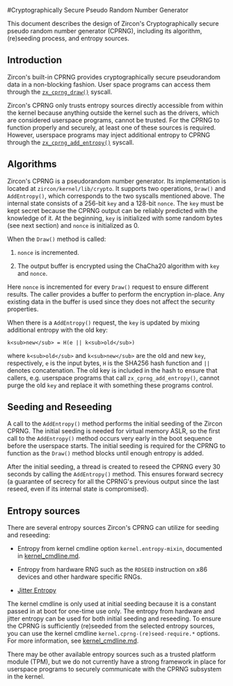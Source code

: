 #Cryptographically Secure Pseudo Random Number Generator

This document describes the design of Zircon's Cryptographically secure pseudo
random number generator (CPRNG), including its algorithm, (re)seeding process,
and entropy sources.

## Introduction

Zircon's built-in CPRNG provides cryptographically secure pseudorandom data in a
non-blocking fashion. User space programs can access them through the
[`zx_cprng_draw()`](/docs/reference/syscalls/cprng_draw.md) syscall.

Zircon's CPRNG only trusts entropy sources directly accessible from within the
kernel because anything outside the kernel such as the drivers, which are
considered userspace programs, cannot be trusted. For the CPRNG to function
properly and securely, at least one of these sources is required. However,
userspace programs may inject additional entropy to CPRNG through the
[`zx_cprng_add_entropy()`](/docs/reference/syscalls/cprng_add_entropy.md)
syscall.


## Algorithms

Zircon's CPRNG is a pseudorandom number generator. Its implementation is located
at `zircon/kernel/lib/crypto`. It supports two operations, `Draw()` and
`AddEntropy()`, which corresponds to the two syscalls mentioned above. The
internal state consists of a 256-bit `key` and a 128-bit `nonce`. The `key` must
be kept secret because the CPRNG output can be reliably predicted with the
knowledge of it. At the beginning, `key` is initialized with some random bytes
(see next section) and `nonce` is initialized as 0.

When the `Draw()` method is called:

1. `nonce` is incremented.

1. The output buffer is encrypted using the ChaCha20 algorithm with `key` and
`nonce`.

Here `nonce` is incremented for every `Draw()` request to ensure different
results. The caller provides a buffer to perform the encryption in-place. Any
existing data in the buffer is used since they does not affect the security
properties.

When there is a `AddEntropy()` request, the `key` is updated by mixing
additional entropy with the old key:

```
k<sub>new</sub> = H(e || k<sub>old</sub>)
```

where `k<sub>old</sub>` and `k<sub>new</sub>` are the old and new `key`,
respectively, `e` is the input bytes, `H` is the SHA256 hash function and `||`
denotes concatenation. The old key is included in the hash to ensure that
callers, e.g. userspace programs that call `zx_cprng_add_entropy()`, cannot
purge the old `key` and replace it with something these programs control.

## Seeding and Reseeding

A call to the `AddEntropy()` method performs the initial seeding of the Zircon
CPRNG. The initial seeding is needed for virtual memory ASLR, so the first call
to the `AddEntropy()` method occurs very early in the boot sequence before the
userspace starts. The initial seeding is required for the CPRNG to function as
the `Draw()` method blocks until enough entropy is added.

After the initial seeding, a thread is created to reseed the CPRNG every 30
seconds by calling the `AddEntropy()` method. This ensures forward secrecy (a
guarantee of secrecy for all the CPRNG's previous output since the last reseed,
even if its internal state is compromised).

## Entropy sources

There are several entropy sources Zircon's CPRNG can utilize for seeding and
reseeding:

* Entropy from kernel cmdline option `kernel.entropy-mixin`, documented in
[kernel\_cmdline.md](/docs/reference/kernel/kernel_cmdline.md).

* Entropy from hardware RNG such as the `RDSEED` instruction on x86 devices and
other hardware specific RNGs.

* [Jitter Entropy](/docs/concepts/kernel/jitterentropy/README.md)

The kernel cmdline is only used at initial seeding because it is a constant
passed in at boot for one-time use only. The entropy from hardware and jitter
entropy can be used for both initial seeding and reseeding. To ensure the CPRNG
is sufficiently (re)seeded from the selected entropy sources, you can use the
kernel cmdline `kernel.cprng-(re)seed-require.*` options. For more information,
see [kernel_cmdline.md](/docs/reference/kernel/kernel_cmdline.md).

There may be other available entropy sources such as a trusted platform module
(TPM), but we do not currently have a strong framework in place for userspace
programs to securely communicate with the CPRNG subsystem in the kernel.

